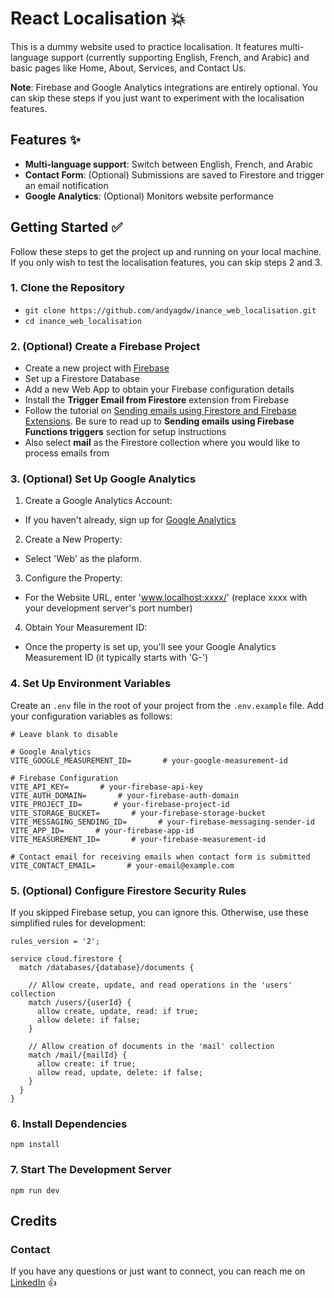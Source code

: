 # React Localisation 💥

This is a dummy website used to practice localisation. It
features multi-language support (currently supporting English, French, and Arabic) and
basic pages like Home, About, Services, and Contact Us.

**Note**: Firebase and Google Analytics integrations are entirely optional. You can skip these
steps if you just want to experiment with the localisation features.

## Features ✨

* **Multi-language support**: Switch between English, French, and Arabic
* **Contact Form**: (Optional) Submissions are saved to Firestore and trigger an email notification
* **Google Analytics**: (Optional) Monitors website performance

## Getting Started ✅

Follow these steps to get the project up and running on your local machine. If you only wish to test
the localisation features, you can skip steps 2 and 3.

### 1. Clone the Repository

* `git clone https://github.com/andyagdw/inance_web_localisation.git`
* `cd inance_web_localisation`

### 2. (Optional) Create a Firebase Project

* Create a new project with [Firebase](https://firebase.google.com/)
* Set up a Firestore Database
* Add a new Web App to obtain your Firebase configuration details
* Install the **Trigger Email from Firestore** extension from Firebase
* Follow the tutorial on [Sending emails using Firestore and Firebase Extensions](https://invertase.io/blog/send-email-extension). Be sure to read up to **Sending emails using Firebase Functions triggers** section for setup instructions
* Also select **mail** as the Firestore collection where you would like to process emails from

### 3. (Optional) Set Up Google Analytics

1. Create a Google Analytics Account: <br>
* If you haven't already, sign up for [Google Analytics](https://marketingplatform.google.com/about/analytics/)

2. Create a New Property: <br>
* Select 'Web' as the plaform.
3. Configure the Property: <br>
* For the Website URL, enter 'www.localhost:xxxx/' (replace xxxx with your development server's port number)
4. Obtain Your Measurement ID: <br>
* Once the property is set up, you'll see your Google Analytics Measurement ID (it typically starts with 'G-')

### 4. Set Up Environment Variables

Create an `.env` file in the root of your project from the `.env.example` file. Add your configuration variables as follows:

```
# Leave blank to disable

# Google Analytics
VITE_GOOGLE_MEASUREMENT_ID=       # your-google-measurement-id

# Firebase Configuration
VITE_API_KEY=       # your-firebase-api-key
VITE_AUTH_DOMAIN=       # your-firebase-auth-domain
VITE_PROJECT_ID=       # your-firebase-project-id
VITE_STORAGE_BUCKET=       # your-firebase-storage-bucket
VITE_MESSAGING_SENDING_ID=       # your-firebase-messaging-sender-id
VITE_APP_ID=       # your-firebase-app-id
VITE_MEASUREMENT_ID=       # your-firebase-measurement-id

# Contact email for receiving emails when contact form is submitted
VITE_CONTACT_EMAIL=       # your-email@example.com
```

### 5. (Optional) Configure Firestore Security Rules

If you skipped Firebase setup, you can ignore this. Otherwise, use these simplified rules for development:

```
rules_version = '2';

service cloud.firestore {
  match /databases/{database}/documents {

    // Allow create, update, and read operations in the 'users' collection
    match /users/{userId} {
      allow create, update, read: if true;
      allow delete: if false;
    }

    // Allow creation of documents in the 'mail' collection
    match /mail/{mailId} {
      allow create: if true;
      allow read, update, delete: if false;
    }
  }
}
```

### 6. Install Dependencies

`npm install`

### 7. Start The Development Server

`npm run dev`

## Credits
### Contact

If you have any questions or just want to connect, you can reach me on [LinkedIn](https://uk.linkedin.com/in/andyagyeidwumah) 👍
